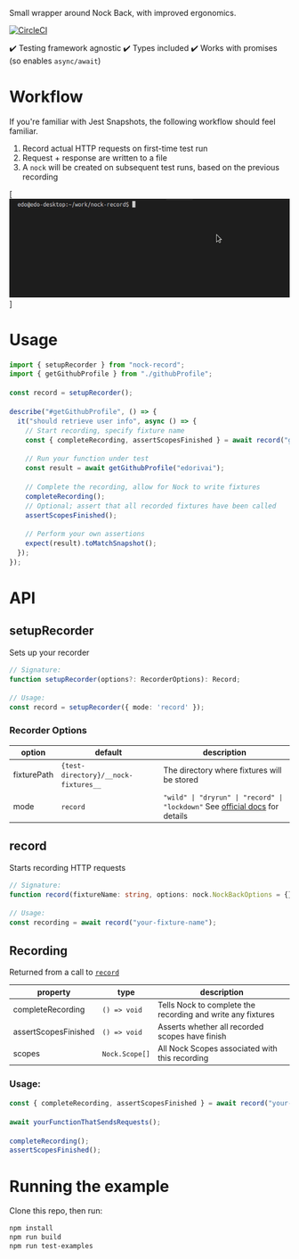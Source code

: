 Small wrapper around Nock Back, with improved ergonomics.

[![CircleCI](https://circleci.com/gh/edorivai/nock-record/tree/master.svg?style=svg&circle-token=e84f248ce8a4f263e4eab44af027f57681a26880)](https://circleci.com/gh/edorivai/nock-record/tree/master)


:heavy_check_mark: Testing framework agnostic
:heavy_check_mark: Types included
:heavy_check_mark: Works with promises (so enables `async/await`)

# Workflow

If you're familiar with Jest Snapshots, the following workflow should feel familiar.

1. Record actual HTTP requests on first-time test run
2. Request + response are written to a file
3. A `nock` will be created on subsequent test runs, based on the previous recording

[![Usage gif](showcase.gif)]

# Usage

```js
import { setupRecorder } from "nock-record";
import { getGithubProfile } from "./githubProfile";

const record = setupRecorder();

describe("#getGithubProfile", () => {
  it("should retrieve user info", async () => {
    // Start recording, specify fixture name
    const { completeRecording, assertScopesFinished } = await record("github-edorivai");

    // Run your function under test
    const result = await getGithubProfile("edorivai");

    // Complete the recording, allow for Nock to write fixtures
    completeRecording();
    // Optional; assert that all recorded fixtures have been called
    assertScopesFinished();

    // Perform your own assertions
    expect(result).toMatchSnapshot();
  });
});
```

# API

## setupRecorder

Sets up your recorder

```ts
// Signature:
function setupRecorder(options?: RecorderOptions): Record;

// Usage:
const record = setupRecorder({ mode: 'record' });
```

### Recorder Options

option|default|description
---|---|---
fixturePath|`{test-directory}/__nock-fixtures__`|The directory where fixtures will be stored
mode|`record`|`"wild" \| "dryrun" \| "record" \| "lockdown"` See [official docs](https://github.com/node-nock/nock#modes) for details

## record

Starts recording HTTP requests



```ts
// Signature:
function record(fixtureName: string, options: nock.NockBackOptions = {}): Promise<Recording>;

// Usage:
const recording = await record("your-fixture-name");
```

## Recording

Returned from a call to [`record`](#record)

 property | type | description
----------|------|-------------
completeRecording | `() => void` | Tells Nock to complete the recording and write any fixtures
assertScopesFinished | `() => void` | Asserts whether all recorded scopes have finish
scopes | `Nock.Scope[]` | All Nock Scopes associated with this recording

### Usage:

```ts
const { completeRecording, assertScopesFinished } = await record("your-fixture-name");

await yourFunctionThatSendsRequests();

completeRecording();
assertScopesFinished();
```

# Running the example

Clone this repo, then run:

```
npm install
npm run build
npm run test-examples
```
